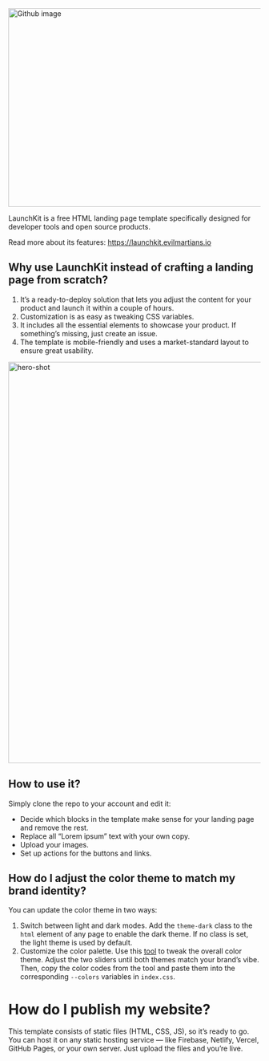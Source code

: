 <img width="830" height="396" alt="Github image" src="https://github.com/user-attachments/assets/d8630eb0-ba98-4939-851f-b3ec44b2d286" />

LaunchKit is a free HTML landing page template specifically designed for developer tools and open source products.

Read more about its features: https://launchkit.evilmartians.io

## Why use LaunchKit instead of crafting a landing page from scratch?

1. It’s a ready-to-deploy solution that lets you adjust the content for your product and launch it within a couple of hours.
2. Customization is as easy as tweaking CSS variables.
3. It includes all the essential elements to showcase your product. If something’s missing, just create an issue.
4. The template is mobile-friendly and uses a market-standard layout to ensure great usability.

<img width="1200" height="800" alt="hero-shot" src="https://github.com/user-attachments/assets/26ab820d-e414-4d3d-b1ad-8a0c49e96287" />


## How to use it?

Simply clone the repo to your account and edit it:
- Decide which blocks in the template make sense for your landing page and remove the rest.
- Replace all “Lorem ipsum” text with your own copy.
- Upload your images.
- Set up actions for the buttons and links.

## How do I adjust the color theme to match my brand identity?

You can update the color theme in two ways:

1. Switch between light and dark modes. Add the `theme-dark` class to the `html` element of any page to enable the dark theme. If no class is set, the light theme is used by default.
2. Customize the color palette. Use this [tool](https://codepen.io/romanshamin/full/QwWgNLN) to tweak the overall color theme. Adjust the two sliders until both themes match your brand’s vibe. Then, copy the color codes from the tool and paste them into the corresponding `--colors` variables in `index.css`.

# How do I publish my website?

This template consists of static files (HTML, CSS, JS), so it’s ready to go. You can host it on any static hosting service — like Firebase, Netlify, Vercel, GitHub Pages, or your own server. Just upload the files and you’re live.
